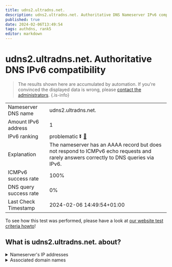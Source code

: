 ```yaml
---
title: udns2.ultradns.net.
description: udns2.ultradns.net. Authoritative DNS Nameserver IPv6 compatibility
published: true
date: 2024-02-06T13:49:54
tags: authdns, rank5
editor: markdown
---
```


# udns2.ultradns.net. Authoritative DNS IPv6 compatibility

> The results shown here are accumulated by automation. If you're convinced the displayed data is wrong, please [contact the administrators](/howto/chat). 
{.is-info}




|   |   |
| - | - |
| Nameserver DNS name | udns2.ultradns.net.
| Amount IPv6 address | 1
| IPv6 ranking | problematic :arrow_double_down: [🔗](/howto/ranking) |
| Explanation | The nameserver has an AAAA record but does not respond to ICMPv6 echo requests and rarely answers correctly to DNS queries via IPv6. |
| ICMPv6 success rate | 100%|
| DNS query success rate | 0% |
| Last Check Timestamp | 2024-02-06 14:49:54+01:00 |

To see how this test was performed, please have a look at [our website test criteria howto](/howto/testcriteria/authdns)!


## What is udns2.ultradns.net. about?




<details>
<summary>Nameserver's IP addresses</summary>

2610:a1:1014::d

</details>



<details>
<summary>Associated domain names</summary>

www.ubs.com

</details>
